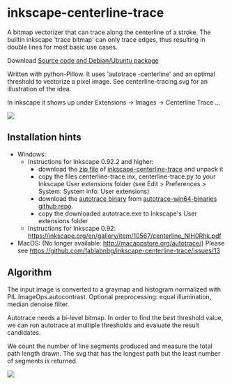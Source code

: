 inkscape-centerline-trace
=========================

A bitmap vectorizer that can trace along the centerline of a stroke. The builtin inkscape 'trace bitmap' can only trace edges, thus resulting in double lines for most basic use cases.

Download <a href="https://github.com/fablabnbg/inkscape-centerline-trace/releases">Source code and Debian/Ubuntu package</a>

Written with python-Pillow. 
It uses 'autotrace -centerline' and an optimal threshold to vectorize a pixel image.
See centerline-tracing.svg for an illustration of the idea.

In inkscape it shows up under Extensions -> Images -> Centerline Trace ...

<a href="https://raw.githubusercontent.com/fablabnbg/inkscape-centerline-trace/master/centerline-trace-poster.svg"><img src="https://raw.githubusercontent.com/fablabnbg/inkscape-centerline-trace/master/centerline-trace-poster.png" /></a>

Installation hints
------------------
* Windows: 
    * Instructions for Inkscape 0.92.2 and higher: 
        * download the [zip file](https://github.com/fablabnbg/inkscape-centerline-trace/archive/master.zip) of [inkscape-centerline-trace](https://github.com/fablabnbg/inkscape-centerline-trace) and unpack it
        * copy the files centerline-trace.inx, centerline-trace.py to your Inkscape User extensions folder (see Edit > Preferences > System: System info: User extensions)
        * download the [autotrace binary](https://github.com/scottvr/autotrace-win64-binaries/raw/master/bin/autotrace.exe) from [autotrace-win64-binaries github repo](https://github.com/scottvr/autotrace-win64-binaries).
        * copy the downloaded autotrace.exe to Inkscape's User extensions folder
    * Instructions for Inkscape 0.92: https://inkscape.org/en/gallery/item/10567/centerline_NIH0Rhk.pdf
* MacOS: (No longer available: http://macappstore.org/autotrace/) Please see https://github.com/fablabnbg/inkscape-centerline-trace/issues/13


Algorithm
---------
The input image is converted to a graymap and histogram normalized with PIL.ImageOps.autocontrast.
Optional preprocessing: equal illumination, median denoise filter.

Autotrace needs a bi-level bitmap. In order to find the
best threshold value, we can run autotrace at multiple thresholds
and evaluate the result candidates.

We count the number of line segments produced and 
measure the total path length drawn.
The svg that has the longest path but the least number of
segments is returned.

<a href="https://raw.githubusercontent.com/fablabnbg/inkscape-centerline-trace/master/testdata/3-images.svg"><img src="https://raw.githubusercontent.com/fablabnbg/inkscape-centerline-trace/master/centerline-trace-3-images-done.png" /></a>
